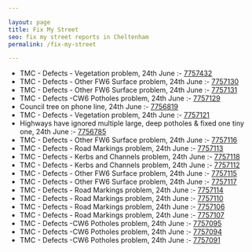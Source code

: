 ```yaml
---

layout: page
title: Fix My Street
seo: fix my street reports in Cheltenham
permalink: /fix-my-street

---
```


<!-- fix_marker starts -->

- TMC - Defects - Vegetation problem, 24th June :- [7757432](https://www.fixmystreet.com/report/7757432)
- TMC - Defects - Other FW6  Surface problem, 24th June :- [7757130](https://www.fixmystreet.com/report/7757130)
- TMC - Defects - Other FW6  Surface problem, 24th June :- [7757131](https://www.fixmystreet.com/report/7757131)
- TMC - Defects -CW6 Potholes  problem, 24th June :- [7757129](https://www.fixmystreet.com/report/7757129)
- Council tree on phone line, 24th June :- [7756819](https://www.fixmystreet.com/report/7756819)
- TMC - Defects - Vegetation problem, 24th June :- [7757121](https://www.fixmystreet.com/report/7757121)
- Highways have ignored multiple large, deep potholes & fixed one tiny one, 24th June :- [7756785](https://www.fixmystreet.com/report/7756785)
- TMC - Defects - Other FW6  Surface problem, 24th June :- [7757116](https://www.fixmystreet.com/report/7757116)
- TMC - Defects - Road Markings problem, 24th June :- [7757113](https://www.fixmystreet.com/report/7757113)
- TMC - Defects - Kerbs and Channels problem, 24th June :- [7757118](https://www.fixmystreet.com/report/7757118)
- TMC - Defects - Kerbs and Channels problem, 24th June :- [7757112](https://www.fixmystreet.com/report/7757112)
- TMC - Defects - Other FW6  Surface problem, 24th June :- [7757115](https://www.fixmystreet.com/report/7757115)
- TMC - Defects - Other FW6  Surface problem, 24th June :- [7757117](https://www.fixmystreet.com/report/7757117)
- TMC - Defects - Road Markings problem, 24th June :- [7757114](https://www.fixmystreet.com/report/7757114)
- TMC - Defects - Road Markings problem, 24th June :- [7757110](https://www.fixmystreet.com/report/7757110)
- TMC - Defects - Road Markings problem, 24th June :- [7757106](https://www.fixmystreet.com/report/7757106)
- TMC - Defects - Road Markings problem, 24th June :- [7757107](https://www.fixmystreet.com/report/7757107)
- TMC - Defects -CW6 Potholes  problem, 24th June :- [7757095](https://www.fixmystreet.com/report/7757095)
- TMC - Defects -CW6 Potholes  problem, 24th June :- [7757094](https://www.fixmystreet.com/report/7757094)
- TMC - Defects -CW6 Potholes  problem, 24th June :- [7757091](https://www.fixmystreet.com/report/7757091)

<!-- fix_marker ends -->